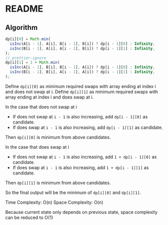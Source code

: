 # README

## Algorithm

```js
dp[i][0] = Math.min(
  isInc(A[i - 1], A[i], B[i - 1], B[i]) ? dp[i - 1][0] : Infinity,
  isInc(B[i - 1], A[i], A[i - 1], B[i]) ? dp[i - 1][1] : Infinity,
);
// prettier-ignore
dp[i][1] = 1 + Math.min(
  isInc(A[i - 1], B[i], B[i - 1], A[i]) ? dp[i - 1][0] : Infinity,
  isInc(B[i - 1], B[i], A[i - 1], A[i]) ? dp[i - 1][1] : Infinity,
);
```

Define `dp[i][0]` as minimum required swaps with array ending at index i and does not swap at i.
Define `dp[i][1]` as minimum required swaps with array ending at index i and does swap at i.

In the case that does not swap at i

- If does not swap at `i - 1` is also increasing, add `dp[i - 1][0]` as candidate.
- If does swap at `i - 1` is also increasing, add `dp[i - 1][1]` as candidate.

Then `dp[i][0]` is minimum from above candidates.

In the case that does swap at i

- If does not swap at `i - 1` is also increasing, add `1 + dp[i - 1][0]` as candidate.
- If does swap at `i - 1` is also increasing, add `1 + dp[i - 1][1]` as candidate.

Then `dp[i][1]` is minimum from above candidates.

So the final output will be the minimum of `dp[i][0]` and `dp[i][1]`.

Time Complexity: O(n)
Space Complexity: O(n)

Because current state only depends on previous state, space complexity can be reduced to O(1)
